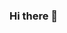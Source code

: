 ### Hi there 👋

<!--
**Sahrialfazri09/Sahrialfazri09** is a ✨ _special_ ✨ repository because its `README.md` (this file) appears on your GitHub profile.

Here are some ideas to get you started:

- 🔭 I’m currently working on FPAT FORUM PENCINTA ALAM TANGGAMUS
- 🌱 I’m currently learning AN UIN RADEN INTAN LAMPUNG
- 👯 I’m looking to collaborate on MITRA BENTALA
- 🤔 I’m looking for help with ...
- 💬 Ask me about ...
- 📫 How to reach me: ...
- 😄 Pronouns: ...
- ⚡ Fun fact: ...
-->
